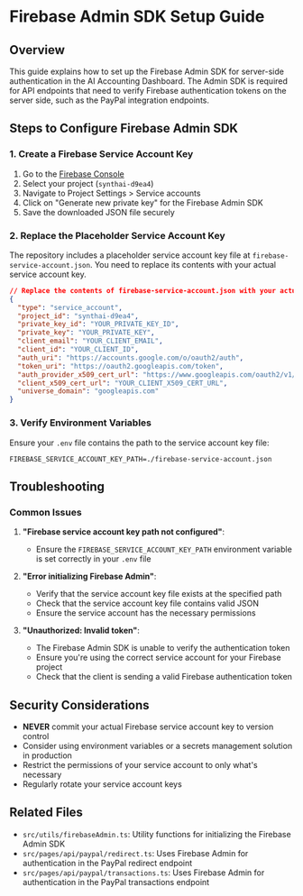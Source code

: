 # Firebase Admin SDK Setup Guide

## Overview

This guide explains how to set up the Firebase Admin SDK for server-side authentication in the AI Accounting Dashboard. The Admin SDK is required for API endpoints that need to verify Firebase authentication tokens on the server side, such as the PayPal integration endpoints.

## Steps to Configure Firebase Admin SDK

### 1. Create a Firebase Service Account Key

1. Go to the [Firebase Console](https://console.firebase.google.com/)
2. Select your project (`synthai-d9ea4`)
3. Navigate to Project Settings > Service accounts
4. Click on "Generate new private key" for the Firebase Admin SDK
5. Save the downloaded JSON file securely

### 2. Replace the Placeholder Service Account Key

The repository includes a placeholder service account key file at `firebase-service-account.json`. You need to replace its contents with your actual service account key.

```json
// Replace the contents of firebase-service-account.json with your actual service account key
{
  "type": "service_account",
  "project_id": "synthai-d9ea4",
  "private_key_id": "YOUR_PRIVATE_KEY_ID",
  "private_key": "YOUR_PRIVATE_KEY",
  "client_email": "YOUR_CLIENT_EMAIL",
  "client_id": "YOUR_CLIENT_ID",
  "auth_uri": "https://accounts.google.com/o/oauth2/auth",
  "token_uri": "https://oauth2.googleapis.com/token",
  "auth_provider_x509_cert_url": "https://www.googleapis.com/oauth2/v1/certs",
  "client_x509_cert_url": "YOUR_CLIENT_X509_CERT_URL",
  "universe_domain": "googleapis.com"
}
```

### 3. Verify Environment Variables

Ensure your `.env` file contains the path to the service account key file:

```
FIREBASE_SERVICE_ACCOUNT_KEY_PATH=./firebase-service-account.json
```

## Troubleshooting

### Common Issues

1. **"Firebase service account key path not configured"**:
   - Ensure the `FIREBASE_SERVICE_ACCOUNT_KEY_PATH` environment variable is set correctly in your `.env` file

2. **"Error initializing Firebase Admin"**:
   - Verify that the service account key file exists at the specified path
   - Check that the service account key file contains valid JSON
   - Ensure the service account has the necessary permissions

3. **"Unauthorized: Invalid token"**:
   - The Firebase Admin SDK is unable to verify the authentication token
   - Ensure you're using the correct service account for your Firebase project
   - Check that the client is sending a valid Firebase authentication token

## Security Considerations

- **NEVER** commit your actual Firebase service account key to version control
- Consider using environment variables or a secrets management solution in production
- Restrict the permissions of your service account to only what's necessary
- Regularly rotate your service account keys

## Related Files

- `src/utils/firebaseAdmin.ts`: Utility functions for initializing the Firebase Admin SDK
- `src/pages/api/paypal/redirect.ts`: Uses Firebase Admin for authentication in the PayPal redirect endpoint
- `src/pages/api/paypal/transactions.ts`: Uses Firebase Admin for authentication in the PayPal transactions endpoint